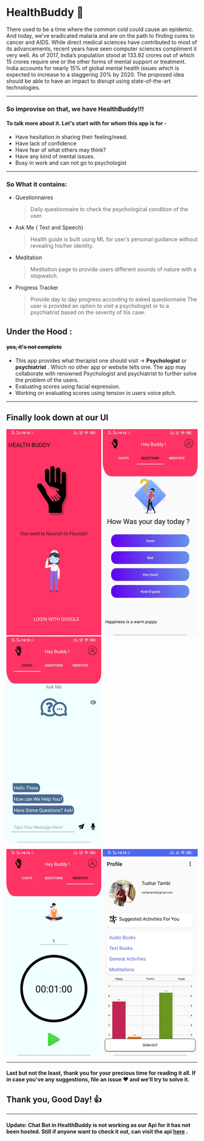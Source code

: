 # HealthBuddy :syringe:

There used to be a time where the common cold could cause an epidemic. And today, we’ve eradicated malaria and are on the path to finding cures to cancer and AIDS. While direct medical sciences have contributed to most of its advancements, recent years have seen computer sciences compliment it very well. As of 2017, India’s population stood at 133.92 crores out of which 15 crores require one or the other forms of mental support or treatment. India accounts for nearly 15% of global mental health issues which is expected to increase to a staggering 20% by 2020. The proposed idea should be able to have an impact to disrupt using state-of-the-art technologies.

----
### So improvise on that, we have HealthBuddy!!!
#### To talk more about it. Let's start with for whom this app is for -
- Have hesitation in sharing their feeling/need.
- Have lack of confidence
- Have fear of what others may think?
- Have any kind of mental issues.
- Busy in work and can not go to psychologist
-----
### So What it contains:
- Questionnaires
  > Daily questionnaire to check the psychological condition of the user.
- Ask Me ( Text and Speech)
  > Health guide is built using ML for user’s personal guidance without revealing his/her identity.
- Meditation
  > Meditation page to provide users different sounds of nature with a stopwatch.
- Progress Tracker
  > Provide day to day progress according to asked questionnaire The user is provided an option to visit a psychologist or to a psychiatrist based on the severity of his case.

## Under the Hood :
#### ~~yes, it's not complete~~
- This app provides what therapist one should visit -> **Psychologist** or **psychiatrist** . Which no other app or website tells one. The app may collaborate with renowned Psychologist and psychiatrist to further solve the problem of the users.
- Evaluating scores using facial expression. 
- Working on evaluating scores using tension in users voice pitch. 

----
## Finally look down at our UI
<kbd><img src="images/1.jpg" width=250></kbd>    <kbd><img src="images/2.jpg" width=250></kbd>    <kbd><img src="images/3.jpg" width=250></kbd> 

<kbd><img src="images/4.jpg" width=250></kbd>  <kbd><img src="images/5.jpg" width=250></kbd> 

----
#### Last but not the least, thank you for your precious time for reading it all. If in case you've any suggestions, file an issue :heart: and we'll try to solve it.
## Thank you, Good Day! :+1:



----
#### Update: Chat Bot in HealthBuddy is not working as our Api for it has not been hosted. Still if anyone want to check it out, can visit the api [here](https://github.com/rishab247/HealthBuddy_API) .
